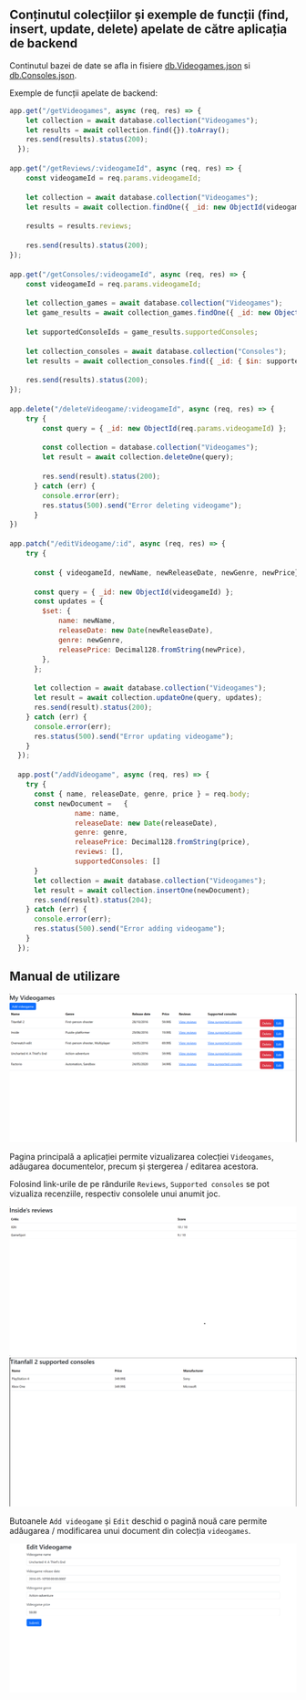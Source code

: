 ## Conținutul colecțiilor și exemple de funcții (find, insert, update, delete) apelate de către aplicația de backend

Continutul bazei de date se afla in fisiere [db.Videogames.json](./db.Videogames.json) si [db.Consoles.json](db.Consoles.json).

Exemple de funcții apelate de backend:

```js
app.get("/getVideogames", async (req, res) => {
    let collection = await database.collection("Videogames");
    let results = await collection.find({}).toArray();
    res.send(results).status(200);
  });

app.get("/getReviews/:videogameId", async (req, res) => {
    const videogameId = req.params.videogameId;

    let collection = await database.collection("Videogames");
    let results = await collection.findOne({ _id: new ObjectId(videogameId) })

    results = results.reviews;

    res.send(results).status(200);
});

app.get("/getConsoles/:videogameId", async (req, res) => {
    const videogameId = req.params.videogameId;

    let collection_games = await database.collection("Videogames");
    let game_results = await collection_games.findOne({ _id: new ObjectId(videogameId) })

    let supportedConsoleIds = game_results.supportedConsoles;

    let collection_consoles = await database.collection("Consoles");
    let results = await collection_consoles.find({ _id: { $in: supportedConsoleIds }}).toArray();

    res.send(results).status(200);
});

app.delete("/deleteVideogame/:videogameId", async (req, res) => {
    try {
        const query = { _id: new ObjectId(req.params.videogameId) };
    
        const collection = database.collection("Videogames");
        let result = await collection.deleteOne(query);
    
        res.send(result).status(200);
      } catch (err) {
        console.error(err);
        res.status(500).send("Error deleting videogame");
      }
})

app.patch("/editVideogame/:id", async (req, res) => {
    try {
    
      const { videogameId, newName, newReleaseDate, newGenre, newPrice} = req.body;

      const query = { _id: new ObjectId(videogameId) };
      const updates = {
        $set: {
            name: newName,
            releaseDate: new Date(newReleaseDate),
            genre: newGenre,
            releasePrice: Decimal128.fromString(newPrice),
        },
      };
  
      let collection = await database.collection("Videogames");
      let result = await collection.updateOne(query, updates);
      res.send(result).status(200);
    } catch (err) {
      console.error(err);
      res.status(500).send("Error updating videogame");
    }
  });

  app.post("/addVideogame", async (req, res) => {
    try {
      const { name, releaseDate, genre, price } = req.body;
      const newDocument =   {
                name: name,
                releaseDate: new Date(releaseDate),
                genre: genre,
                releasePrice: Decimal128.fromString(price),
                reviews: [],
                supportedConsoles: []
      }
      let collection = await database.collection("Videogames");
      let result = await collection.insertOne(newDocument);
      res.send(result).status(204);
    } catch (err) {
      console.error(err);
      res.status(500).send("Error adding videogame");
    }
  });
```

## Manual de utilizare

![](./pagina_principala.png)

Pagina principală a aplicației permite vizualizarea colecției `Videogames`, adăugarea documentelor, precum și ștergerea / editarea acestora.

Folosind link-urile de pe rândurile `Reviews`, `Supported consoles` se pot vizualiza recenziile, respectiv consolele unui anumit joc.

![](./recenzii.png)
![](./console.png)

Butoanele `Add videogame` și `Edit` deschid o pagină nouă care permite adăugarea / modificarea unui document din colecția `videogames`.

![](./editare_joc.png)